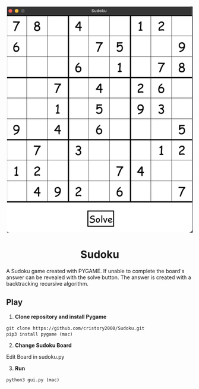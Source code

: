 <p align="center">
    <img alt="Sudoku" src="/SudokuBoard.png" width="500" />
</p>

<h1 align="center">Sudoku</h1>

A Sudoku game created with PYGAME. If unable to complete the board's answer can be revealed with the solve button. The answer is created with a backtracking recursive algorithm.

<h2 align="left">Play</h2>

1. **Clone repository and install Pygame**
``` 
git clone https://github.com/cristory2000/Sudoku.git
pip3 install pygame (mac)
```
2. **Change Sudoku Board**

Edit Board in sudoku.py

3. **Run**
```
python3 gui.py (mac)
```
